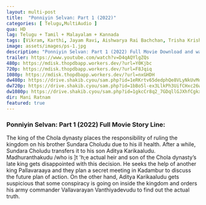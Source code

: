 ```yaml
---
layout: multi-post
title:  "Ponniyin Selvan: Part 1 (2022)"
categories: [ Telugu,MultiAudio ]
qua: HD
lag: Telugu + Tamil + Malayalam + Kannada
tags: [Vikram, Karthi, Jayam Ravi, Aishwarya Rai Bachchan, Trisha Krishnan]
image: assets/images/ps-1.jpg
description: "Ponniyin Selvan: Part 1 (2022) Full Movie Download and watch online 720p low file size 500 mb."
trailer: https://www.youtube.com/watch?v=D4qAQYlgZQs
480p: https://mdisk.thopdbapp.workers.dev/?url=Y0Kjbc
720p: https://mdisk.thopdbapp.workers.dev/?url=F8Jqiq
1080p: https://mdisk.thopdbapp.workers.dev/?url=nxGHDH
dw480p: https://drive.shakib.cyou/sam.php?id=1eRKrtv65dedphQe8VLyNkUvMqQkwJfp6
dw720p: https://drive.shakib.cyou/sam.php?id=1bBo5l-ex3LlkPh3UifCHxc26wBnpkUQg
dw1080p: https://drive.shakib.cyou/sam.php?id=1gkcCr8q2_7GDqllGJXhfCgkxjXuD6JQ1
dir: Mani Ratnam
featured: true
---
```


### Ponniyin Selvan: Part 1 (2022) Full Movie Story Line:
The king of the Chola dynasty places the responsibility of ruling the kingdom on his brother Sundara Choludu due to his ill health. After a while, Sundara Choludu transfers it to his son Aditya Karikaaludu. Madhuranthakudu /who is ]t
'h;e  actual heir and son of the Chola dynasty’s late king gets disappointed with this decision. He seeks the help of another king Pallavaraaya and they plan a secret meeting in Kadambur to discuss the future plan of action. On the other hand, Aditya Karikaaludu gets suspicious that some conspiracy is going on inside the kingdom and orders his army commander Vallavarayan Vanthiyadevudu to find out the actual truth.








